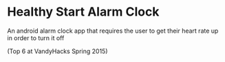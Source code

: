 # Healthy Start Alarm Clock
An android alarm clock app that requires the user to get their heart rate up in order to turn it off

(Top 6 at VandyHacks Spring 2015)
